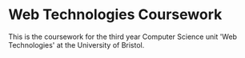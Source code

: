 # Web Technologies Coursework

This is the coursework for the third year Computer Science unit 'Web Technologies' at the University of Bristol.
